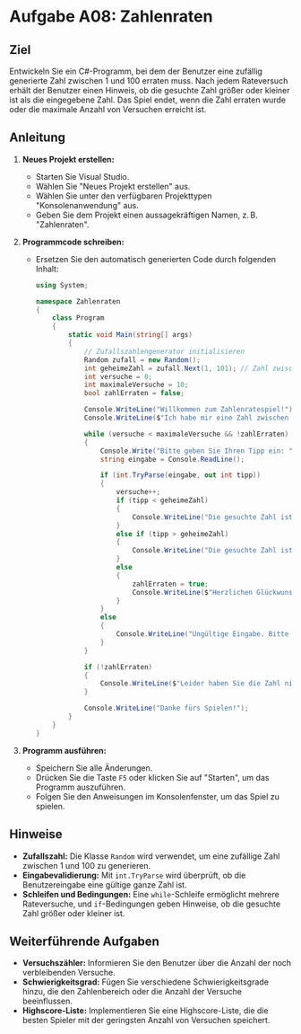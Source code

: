 # Aufgabe A08: Zahlenraten

## Ziel

Entwickeln Sie ein C#-Programm, bei dem der Benutzer eine zufällig generierte Zahl zwischen 1 und 100 erraten muss. Nach jedem Rateversuch erhält der Benutzer einen Hinweis, ob die gesuchte Zahl größer oder kleiner ist als die eingegebene Zahl. Das Spiel endet, wenn die Zahl erraten wurde oder die maximale Anzahl von Versuchen erreicht ist.

## Anleitung

1. **Neues Projekt erstellen:**
   - Starten Sie Visual Studio.
   - Wählen Sie "Neues Projekt erstellen" aus.
   - Wählen Sie unter den verfügbaren Projekttypen "Konsolenanwendung" aus.
   - Geben Sie dem Projekt einen aussagekräftigen Namen, z. B. "Zahlenraten".

2. **Programmcode schreiben:**
   - Ersetzen Sie den automatisch generierten Code durch folgenden Inhalt:

     ```csharp
     using System;

     namespace Zahlenraten
     {
         class Program
         {
             static void Main(string[] args)
             {
                 // Zufallszahlengenerator initialisieren
                 Random zufall = new Random();
                 int geheimeZahl = zufall.Next(1, 101); // Zahl zwischen 1 und 100
                 int versuche = 0;
                 int maximaleVersuche = 10;
                 bool zahlErraten = false;

                 Console.WriteLine("Willkommen zum Zahlenratespiel!");
                 Console.WriteLine($"Ich habe mir eine Zahl zwischen 1 und 100 ausgedacht. Sie haben {maximaleVersuche} Versuche, um sie zu erraten.");

                 while (versuche < maximaleVersuche && !zahlErraten)
                 {
                     Console.Write("Bitte geben Sie Ihren Tipp ein: ");
                     string eingabe = Console.ReadLine();

                     if (int.TryParse(eingabe, out int tipp))
                     {
                         versuche++;
                         if (tipp < geheimeZahl)
                         {
                             Console.WriteLine("Die gesuchte Zahl ist größer.");
                         }
                         else if (tipp > geheimeZahl)
                         {
                             Console.WriteLine("Die gesuchte Zahl ist kleiner.");
                         }
                         else
                         {
                             zahlErraten = true;
                             Console.WriteLine($"Herzlichen Glückwunsch! Sie haben die Zahl {geheimeZahl} in {versuche} Versuchen erraten.");
                         }
                     }
                     else
                     {
                         Console.WriteLine("Ungültige Eingabe. Bitte geben Sie eine ganze Zahl ein.");
                     }
                 }

                 if (!zahlErraten)
                 {
                     Console.WriteLine($"Leider haben Sie die Zahl nicht erraten. Die gesuchte Zahl war {geheimeZahl}.");
                 }

                 Console.WriteLine("Danke fürs Spielen!");
             }
         }
     }
     ```

3. **Programm ausführen:**
   - Speichern Sie alle Änderungen.
   - Drücken Sie die Taste `F5` oder klicken Sie auf "Starten", um das Programm auszuführen.
   - Folgen Sie den Anweisungen im Konsolenfenster, um das Spiel zu spielen.

## Hinweise

- **Zufallszahl:** Die Klasse `Random` wird verwendet, um eine zufällige Zahl zwischen 1 und 100 zu generieren.
- **Eingabevalidierung:** Mit `int.TryParse` wird überprüft, ob die Benutzereingabe eine gültige ganze Zahl ist.
- **Schleifen und Bedingungen:** Eine `while`-Schleife ermöglicht mehrere Rateversuche, und `if`-Bedingungen geben Hinweise, ob die gesuchte Zahl größer oder kleiner ist.

## Weiterführende Aufgaben

- **Versuchszähler:** Informieren Sie den Benutzer über die Anzahl der noch verbleibenden Versuche.
- **Schwierigkeitsgrad:** Fügen Sie verschiedene Schwierigkeitsgrade hinzu, die den Zahlenbereich oder die Anzahl der Versuche beeinflussen.
- **Highscore-Liste:** Implementieren Sie eine Highscore-Liste, die die besten Spieler mit der geringsten Anzahl von Versuchen speichert.
